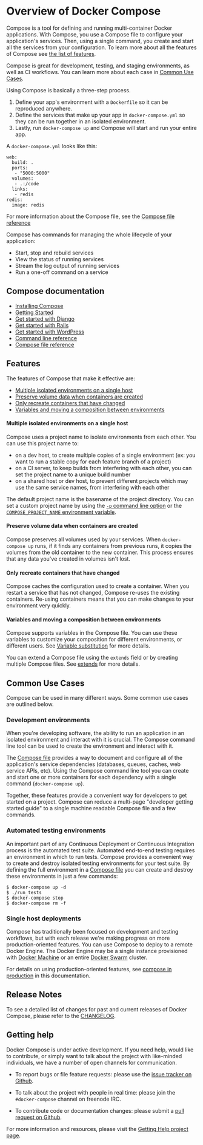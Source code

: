<!--[metadata]>
+++
title = "Overview of Docker Compose"
description = "Introduction and Overview of Compose"
keywords = ["documentation, docs,  docker, compose, orchestration,  containers"]
[menu.main]
parent="smn_workw_compose"
+++
<![end-metadata]-->


# Overview of Docker Compose

Compose is a tool for defining and running multi-container Docker applications.
With Compose, you use a Compose file to configure your application's services.
Then, using a single command, you create and start all the services
from your configuration. To learn more about all the features of Compose
see [the list of features](#features).

Compose is great for development, testing, and staging environments, as well as
CI workflows. You can learn more about each case in
[Common Use Cases](#common-use-cases).

Using Compose is basically a three-step process.

1. Define your app's environment with a `Dockerfile` so it can be
reproduced anywhere.
2. Define the services that make up your app in `docker-compose.yml` so
they can be run together in an isolated environment.
3. Lastly, run `docker-compose up` and Compose will start and run your entire app.

A `docker-compose.yml` looks like this:

    web:
      build: .
      ports:
       - "5000:5000"
      volumes:
       - .:/code
      links:
       - redis
    redis:
      image: redis

For more information about the Compose file, see the
[Compose file reference](compose-file.md)

Compose has commands for managing the whole lifecycle of your application:

 * Start, stop and rebuild services
 * View the status of running services
 * Stream the log output of running services
 * Run a one-off command on a service

## Compose documentation

- [Installing Compose](install.md)
- [Getting Started](gettingstarted.md)
- [Get started with Django](django.md)
- [Get started with Rails](rails.md)
- [Get started with WordPress](wordpress.md)
- [Command line reference](./reference/index.md)
- [Compose file reference](compose-file.md)

## Features

The features of Compose that make it effective are:

* [Multiple isolated environments on a single host](#Multiple-isolated-environments-on-a-single-host)
* [Preserve volume data when containers are created](#preserve-volume-data-when-containers-are-created)
* [Only recreate containers that have changed](#only-recreate-containers-that-have-changed)
* [Variables and moving a composition between environments](#variables-and-moving-a-composition-between-environments)

#### Multiple isolated environments on a single host

Compose uses a project name to isolate environments from each other. You can use
this project name to:

* on a dev host, to create multiple copies of a single environment (ex: you want
  to run a stable copy for each feature branch of a project)
* on a CI server, to keep builds from interfering with each other, you can set
  the project name to a unique build number
* on a shared host or dev host, to prevent different projects which may use the
  same service names, from interfering with each other

The default project name is the basename of the project directory. You can set
a custom project name by using the
[`-p` command line option](./reference/docker-compose.md) or the
[`COMPOSE_PROJECT_NAME` environment variable](./reference/overview.md#compose-project-name).

#### Preserve volume data when containers are created

Compose preserves all volumes used by your services. When `docker-compose up`
runs, if it finds any containers from previous runs, it copies the volumes from
the old container to the new container. This process ensures that any data
you've created in volumes isn't lost.


#### Only recreate containers that have changed

Compose caches the configuration used to create a container. When you
restart a service that has not changed, Compose re-uses the existing
containers. Re-using containers means that you can make changes to your
environment very quickly.


#### Variables and moving a composition between environments

Compose supports variables in the Compose file. You can use these variables
to customize your composition for different environments, or different users.
See [Variable substitution](compose-file.md#variable-substitution) for more
details.

You can extend a Compose file using the `extends` field or by creating multiple
Compose files. See [extends](extends.md) for more details.


## Common Use Cases

Compose can be used in many different ways. Some common use cases are outlined
below.

### Development environments

When you're developing software, the ability to run an application in an
isolated environment and interact with it is crucial.  The Compose command
line tool can be used to create the environment and interact with it.

The [Compose file](compose-file.md) provides a way to document and configure
all of the application's service dependencies (databases, queues, caches,
web service APIs, etc). Using the Compose command line tool you can create
and start one or more containers for each dependency with a single command
(`docker-compose up`).

Together, these features provide a convenient way for developers to get
started on a project.  Compose can reduce a multi-page "developer getting
started guide" to a single machine readable Compose file and a few commands.

### Automated testing environments

An important part of any Continuous Deployment or Continuous Integration process
is the automated test suite. Automated end-to-end testing requires an
environment in which to run tests. Compose provides a convenient way to create
and destroy isolated testing environments for your test suite. By defining the full
environment in a [Compose file](compose-file.md) you can create and destroy these
environments in just a few commands:

    $ docker-compose up -d
    $ ./run_tests
    $ docker-compose stop
    $ docker-compose rm -f

### Single host deployments

Compose has traditionally been focused on development and testing workflows,
but with each release we're making progress on more production-oriented features.
You can use Compose to deploy to a remote Docker Engine. The Docker Engine may
be a single instance provisioned with
[Docker Machine](https://docs.docker.com/machine/) or an entire
[Docker Swarm](https://docs.docker.com/swarm/) cluster.

For details on using production-oriented features, see
[compose in production](production.md) in this documentation.


## Release Notes

To see a detailed list of changes for past and current releases of Docker
Compose, please refer to the
[CHANGELOG](https://github.com/docker/compose/blob/master/CHANGELOG.md).

## Getting help

Docker Compose is under active development. If you need help, would like to
contribute, or simply want to talk about the project with like-minded
individuals, we have a number of open channels for communication.

* To report bugs or file feature requests: please use the [issue tracker on Github](https://github.com/docker/compose/issues).

* To talk about the project with people in real time: please join the
  `#docker-compose` channel on freenode IRC.

* To contribute code or documentation changes: please submit a [pull request on Github](https://github.com/docker/compose/pulls).

For more information and resources, please visit the [Getting Help project page](https://docs.docker.com/project/get-help/).
